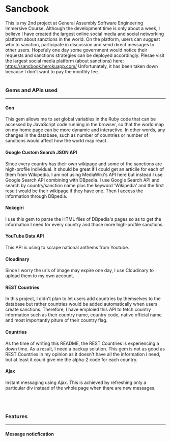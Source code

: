 # Sancbook
This is my 2nd project at General Assembly Software Engineering Immersive Course. Although the development time is only about a week, I believe I have created the largest online social media and social networking platform about sanctions in the world. On the platform, users can suggest who to sanction, participate in discussion and send direct messages to other users. Hopefuly one day some government would notice their requests and sanctions strategies can be deployed accordingly.
Plesae visit the largest social media platform (about sanctions) here: https://sancbook.herokuapp.com/
Unfortunately, it has been taken down because I don't want to pay the monthly fee. 
<br /> <br /> 

### Gems and APIs used
---

#### Gon
This gem allows me to set global variables in the Ruby code that can be accessed by JavaScript code running in the browser, so that the world map on my home page can be more dynamic and interactive. In other words, any changes in the database, such as number of countries or number of sanctions would affect how the world map react.

#### Google Custom Search JSON API
Since every country has their own wikipage and some of the sanctions are high-profile individual. It should be great if I could get an articile for each of them from Wikipedia. I am not using MediaWiki's API here but instead I use Google Search API combining with DBpedia. I use Google Search API and search by country/sanction name plus the keyword 'Wikipedia' and the first result would be their wikipage if they have one. Then I access the information through DBpedia.


#### Nokogiri
I use this gem to parse the HTML files of DBpedia's pages so as to get the information I need for every country and those more high-profile sanctions.

#### YouTube Data API
This API is using to scrape national anthems from Youtube.

#### Cloudinary
Since I worry the urls of image may expire one day, I use Cloudinary to upload them to my own account.

#### REST Countries
In this project, I didn't plan to let users add countries by themselves to the database but rather countries would be added automatically when users create sanctions. Therefore, I have emploied this API to fetch country information such as their country name, country code, native official name and most importantly piture of their country flag.

#### Countries
As the time of writing this README, the REST Countries is experiencing a down time. As a result, I need a backup solution. This gem is not as good as REST Countries in my opinion as it doesn't have all the information I need, but at least it could give me the alpha-2 code for each country.

#### Ajax
Instant messaging using Ajax. This is achieved by refreshing only a particular div instead of the whole page when there are new messages.

<br /> <br /> 

### Features
---

#### Message noticfication


